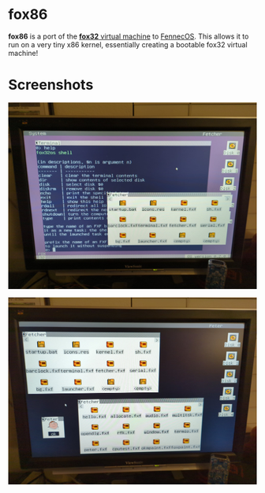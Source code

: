 # fox86

**fox86** is a port of the [**fox32** virtual machine](https://github.com/fox32-arch/fox32) to [FennecOS](https://github.com/ry755/fennecos). This allows it to run on a very tiny x86 kernel, essentially creating a bootable fox32 virtual machine!

# Screenshots

![Photo of fox86 running on a desktop computer](docs/screenshots/screenshot1.jpg)

![Another photo of fox86 running on a desktop computer, with a few windows open](docs/screenshots/screenshot2.jpg)
